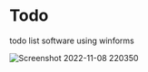 # Todo
todo list software using winforms

![Screenshot 2022-11-08 220350](https://user-images.githubusercontent.com/46285633/200622484-36b6e979-5616-4e02-ad83-d26ce5c73372.png)
